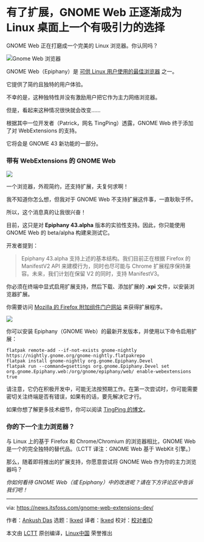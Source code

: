 [#]: subject: "With Extensions, GNOME Web is Slowly Becoming an Attractive Option on Desktop Linux"
[#]: via: "https://news.itsfoss.com/gnome-web-extensions-dev/"
[#]: author: "Ankush Das https://news.itsfoss.com/author/ankush/"
[#]: collector: "lkxed"
[#]: translator: "lkxed"
[#]: reviewer: " "
[#]: publisher: " "
[#]: url: " "

有了扩展，GNOME Web 正逐渐成为 Linux 桌面上一个有吸引力的选择
======
GNOME Web 正在打磨成一个完美的 Linux 浏览器。你认同吗？

![Gnome Web 浏览器][1]

GNOME Web（Epiphany）是 [可供 Linux 用户使用的最佳浏览器][2] 之一。

它提供了简约且独特的用户体验。

不幸的是，这种独特性并没有激励用户把它作为主力网络浏览器。

但是，看起来这种情况很快就会改变……

根据其中一位开发者（Patrick，网名 TingPing）透露，GNOME Web 终于添加了对 WebExtensions 的支持。

它将会是 GNOME 43 新功能的一部分。

### 带有 WebExtensions 的 GNOME Web

![][3]

一个浏览器，外观简约，还支持扩展，夫复何求啊！

我不知道你怎么想，但我对于 GNOME Web 不支持扩展这件事，一直耿耿于怀。

所以，这个消息真的让我很兴奋！

目前，这只是对 **Epiphany 43.alpha** 版本的实验性支持。因此，你只能使用 GNOME Web 的 beta/alpha 构建来测试它。

开发者提到：

> Epiphany 43.alpha 支持上述的基本结构。我们目前正在根据 Firefox 的 ManifestV2 API 来建模行为，同时也尽可能与 Chrome 扩展程序保持兼容。未来，我们计划在保留 V2 的同时，支持 ManifestV3。

你必须在终端中显式启用扩展支持，然后下载、添加扩展的 **.xpi** 文件，以安装浏览器扩展。

你需要访问 [Mozilla 的 Firefox 附加组件门户网站][4] 来获得扩展程序。

![][5]

你可以安装 Epiphany（GNOME Web）的最新开发版本，并使用以下命令启用扩展：

```
flatpak remote-add --if-not-exists gnome-nightly https://nightly.gnome.org/gnome-nightly.flatpakrepo
flatpak install gnome-nightly org.gnome.Epiphany.Devel
flatpak run --command=gsettings org.gnome.Epiphany.Devel set org.gnome.Epiphany.web:/org/gnome/epiphany/web/ enable-webextensions true
```

请注意，它仍在积极开发中，可能无法按预期工作。在第一次尝试时，你可能需要密切关注终端是否有错误，如果有的话，要先解决它才行。

如果你想了解更多技术细节，你可以阅读 [TingPing 的博文][6]。

### 你的下一个主力浏览器？

与 Linux 上的基于 Firefox 和 Chrome/Chromium 的浏览器相比，GNOME Web 是一个的完全独特的替代品。（LCTT 译注：GNOME Web 基于 WebKit 引擎。）

那么，随着即将推出的扩展支持，你愿意尝试将 GNOME Web 作为你的主力浏览器吗？

*你如何看待 GNOME Web（或 Epiphany）中的改进呢？请在下方评论区中告诉我们吧！*

--------------------------------------------------------------------------------

via: https://news.itsfoss.com/gnome-web-extensions-dev/

作者：[Ankush Das][a]
选题：[lkxed][b]
译者：[lkxed](https://github.com/lkxed)
校对：[校对者ID](https://github.com/校对者ID)

本文由 [LCTT](https://github.com/LCTT/TranslateProject) 原创编译，[Linux中国](https://linux.cn/) 荣誉推出

[a]: https://news.itsfoss.com/author/ankush/
[b]: https://github.com/lkxed
[1]: https://news.itsfoss.com/wp-content/uploads/2022/06/gnome-web-adds-extensions-support.jpg
[2]: https://itsfoss.com/best-browsers-ubuntu-linux/
[3]: https://news.itsfoss.com/wp-content/uploads/2022/06/gnome-web-extensions.png
[4]: https://addons.mozilla.org/en-US/firefox/extensions/
[5]: https://news.itsfoss.com/wp-content/uploads/2022/06/gnome-web-extensions-1.png
[6]: https://blog.tingping.se/2022/06/29/WebExtensions-Epiphany.html
